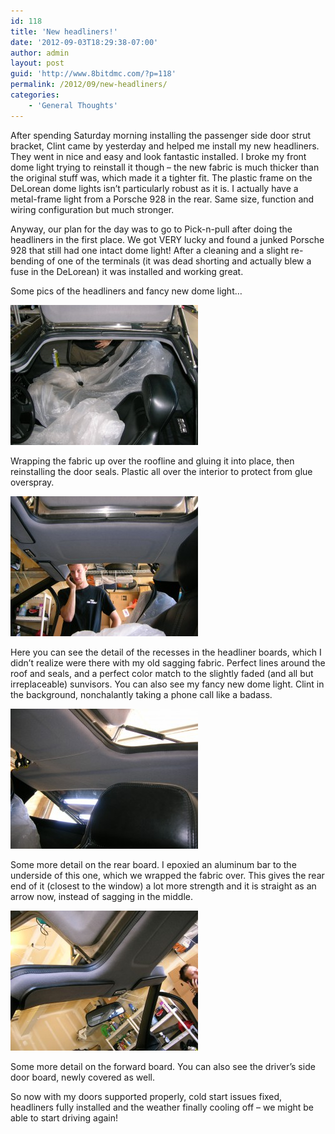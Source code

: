 ```yaml
---
id: 118
title: 'New headliners!'
date: '2012-09-03T18:29:38-07:00'
author: admin
layout: post
guid: 'http://www.8bitdmc.com/?p=118'
permalink: /2012/09/new-headliners/
categories:
    - 'General Thoughts'
---
```


After spending Saturday morning installing the passenger side door strut bracket, Clint came by yesterday and helped me install my new headliners. They went in nice and easy and look fantastic installed. I broke my front dome light trying to reinstall it though – the new fabric is much thicker than the original stuff was, which made it a tighter fit. The plastic frame on the DeLorean dome lights isn’t particularly robust as it is. I actually have a metal-frame light from a Porsche 928 in the rear. Same size, function and wiring configuration but much stronger.

Anyway, our plan for the day was to go to Pick-n-pull after doing the headliners in the first place. We got VERY lucky and found a junked Porsche 928 that still had one intact dome light! After a cleaning and a slight re-bending of one of the terminals (it was dead shorting and actually blew a fuse in the DeLorean) it was installed and working great.

Some pics of the headliners and fancy new dome light…

[![](assets/images/2012/09/DSCN4080-300x224.jpg "DSCN4080")](assets/images/2012/09/DSCN4080.jpg)

Wrapping the fabric up over the roofline and gluing it into place, then reinstalling the door seals. Plastic all over the interior to protect from glue overspray.

[![](assets/images/2012/09/DSCN4082-300x224.jpg "DSCN4082")](assets/images/2012/09/DSCN4082.jpg)

Here you can see the detail of the recesses in the headliner boards, which I didn’t realize were there with my old sagging fabric. Perfect lines around the roof and seals, and a perfect color match to the slightly faded (and all but irreplaceable) sunvisors. You can also see my fancy new dome light. Clint in the background, nonchalantly taking a phone call like a badass.

[![](assets/images/2012/09/DSCN4084-300x224.jpg "DSCN4084")](assets/images/2012/09/DSCN4084.jpg)

Some more detail on the rear board. I epoxied an aluminum bar to the underside of this one, which we wrapped the fabric over. This gives the rear end of it (closest to the window) a lot more strength and it is straight as an arrow now, instead of sagging in the middle.

[![](assets/images/2012/09/DSCN4087-300x224.jpg "DSCN4087")](assets/images/2012/09/DSCN4087.jpg)

Some more detail on the forward board. You can also see the driver’s side door board, newly covered as well.

So now with my doors supported properly, cold start issues fixed, headliners fully installed and the weather finally cooling off – we might be able to start driving again!